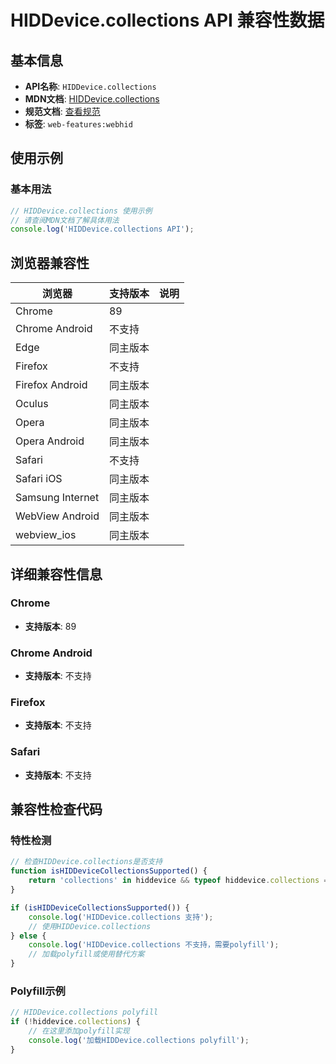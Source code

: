 # HIDDevice.collections API 兼容性数据

## 基本信息

- **API名称**: `HIDDevice.collections`
- **MDN文档**: [HIDDevice.collections](https://developer.mozilla.org/docs/Web/API/HIDDevice/collections)
- **规范文档**: [查看规范](https://wicg.github.io/webhid/#dom-hiddevice-collections)
- **标签**: `web-features:webhid`

## 使用示例

### 基本用法

```javascript
// HIDDevice.collections 使用示例
// 请查阅MDN文档了解具体用法
console.log('HIDDevice.collections API');
```

## 浏览器兼容性

| 浏览器 | 支持版本 | 说明 |
|--------|----------|------|
| Chrome | 89 |  |
| Chrome Android | 不支持 |  |
| Edge | 同主版本 |  |
| Firefox | 不支持 |  |
| Firefox Android | 同主版本 |  |
| Oculus | 同主版本 |  |
| Opera | 同主版本 |  |
| Opera Android | 同主版本 |  |
| Safari | 不支持 |  |
| Safari iOS | 同主版本 |  |
| Samsung Internet | 同主版本 |  |
| WebView Android | 同主版本 |  |
| webview_ios | 同主版本 |  |

## 详细兼容性信息

### Chrome

- **支持版本**: 89

### Chrome Android

- **支持版本**: 不支持

### Firefox

- **支持版本**: 不支持

### Safari

- **支持版本**: 不支持

## 兼容性检查代码

### 特性检测

```javascript
// 检查HIDDevice.collections是否支持
function isHIDDeviceCollectionsSupported() {
    return 'collections' in hiddevice && typeof hiddevice.collections === 'function';
}

if (isHIDDeviceCollectionsSupported()) {
    console.log('HIDDevice.collections 支持');
    // 使用HIDDevice.collections
} else {
    console.log('HIDDevice.collections 不支持，需要polyfill');
    // 加载polyfill或使用替代方案
}
```

### Polyfill示例

```javascript
// HIDDevice.collections polyfill
if (!hiddevice.collections) {
    // 在这里添加polyfill实现
    console.log('加载HIDDevice.collections polyfill');
}
```

